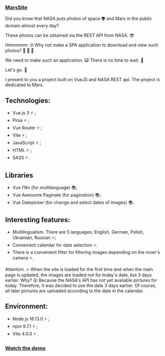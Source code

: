 ### [MarsSite](https://billizane.github.io/vue-awesome-paginate) ###

Did you know that NASA puts photos of space :alien: and Mars in the public domain almost every day?

These photos can be obtained via the REST API from NASA. :sunglasses:

Hmmmmm. :nerd_face: Why not make a SPA application to download and view such photos? :thinking: :thinking: :thinking:

We need to make such an application. :smiley_cat: There is no time to wait. :cowboy_hat_face:

Let's go. :rocket:


I present to you a project built on VueJS and NASA REST api. The project is dedicated to Mars.

## Technologies: ##

* Vue.js 3 :zap: ;
* Pinia :zap: ;
* Vue Router :zap: ;
* Vite :zap: ;
* JavaScript :zap: ;
* HTML :zap: ;
* SASS :zap: .

## Libraries ##

* Vue i18n (for multilanguage) :books:;
* Vue Awesome Paginate (for pagination) :books:;
* Vue Datepicker (for change and select dates of images) :books:.

## Interesting features: ##

* Multilingualism. There are 5 languages: English, German, Polish, Ukrainian, Russian :star:;
* Convenient calendar for date selection :star:.
* There is a convenient filter for filtering images depending on the rover's camera :star:.

Attention. :fire: When the site is loaded for the first time and when the main page is updated, the images are loaded not for today's date, but 3 days earlier. Why? :open_mouth: Because the NASA's API has not yet available pictures for today. Therefore, it was decided to use the date 3 days earlier. Of course, all later pictures are uploaded according to the date in the calendar.

## Environment: ##
* Node.js 16.13.0 :zap: ;
* npm 9.7.1 :zap: ;
* Vite 4.0.0 :zap: .

### [Watch the demo](https://billizane.github.io/vue_mars_site) ###
